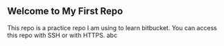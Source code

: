 Welcome to My First Repo
-------------------------------
This repo is a practice repo I am using to learn bitbucket.
You can access this repo with SSH or with HTTPS.
abc